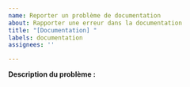 ```yaml
---
name: Reporter un problème de documentation
about: Rapporter une erreur dans la documentation
title: "[Documentation] "
labels: documentation
assignees: ''

---
```

<!---Vous pouvez supprimer les sections non-nécessaires--->

<!---* Indiquez si la nature du problème de manière claire.
* Indiquez dans quel fichier/page du wiki se trouve le problème 
* Indiquez où se situe le fichier e nquestion (si possible)
* Indiquez (si possible) la ligne où se trouve le problème

 Ex: Faute d'othographe dans le fichier README.md qui se situe dans le dossier parent à la ligne 4.
--->
**Description du problème :**
